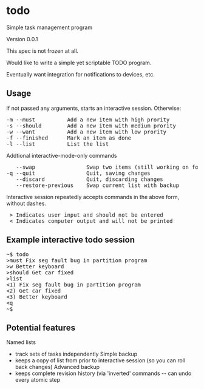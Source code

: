 todo
====
Simple task management program

Version 0.0.1

This spec is not frozen at all.


Would like to write a simple yet scriptable TODO program.

Eventually want integration for notifications to devices, etc.

Usage
-----
If not passed any arguments, starts an interactive session. Otherwise:
<pre>
-m --must <item>         Add a new item with high prority
-s --should <item>       Add a new item with medium prority
-w --want <item>         Add a new item with low prority
-f --finished <item>     Mark an item as done
-l --list          List the list
</pre>

Addtional interactive-mode-only commands
<pre>
   --swap                Swap two items (still working on format)
-q --quit                Quit, saving changes
   --discard             Quit, discarding changes
   --restore-previous    Swap current list with backup
</pre>

Interactive session repeatedly accepts commands in the above form, without dashes.
<pre>
 &gt; Indicates user input and should not be entered
 &lt; Indicates computer output and will not be printed
</pre>

Example interactive todo session
--------------------------------
<pre>
~$ todo
&gt;must Fix seg fault bug in partition program
&gt;w Better keyboard
&gt;should Get car fixed
&gt;list
&lt;1) Fix seg fault bug in partition program
&lt;2) Get car fixed
&lt;3) Better keyboard
&lt;q
~$
</pre>
Potential features
------------------
Named lists
 * track sets of tasks independently
Simple backup
 * keeps a copy of list from prior to interactive session (so you can roll back changes)
Advanced backup
 * keeps complete revision history (via 'inverted' commands -- can undo every atomic step
